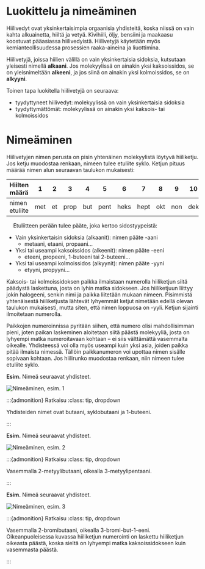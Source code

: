 # Luokittelu ja nimeäminen

Hiilivedyt ovat yksinkertaisimpia orgaanisia yhdisteitä, koska niissä on vain kahta alkuainetta, hiiltä ja vetyä. Kivihiili, öljy, bensiini ja maakaasu koostuvat pääasiassa hiilivedyistä. Hiilivetyjä käytetään myös kemianteollisuudessa prosessien raaka-aineina ja liuottimina.

Hiilivetyjä, joissa hiilien välillä on vain yksinkertaisia sidoksia, kutsutaan yleisesti nimellä **alkaani**. Jos molekyylissä on ainakin yksi kaksoissidos, se on yleisnimeltään **alkeeni**, ja jos siinä on ainakin yksi kolmoissidos, se on **alkyyni**.

Toinen tapa luokitella hiilivetyjä on seuraava: 
- tyydyttyneet hiilivedyt: molekyylissä on vain yksinkertaisia sidoksia
- tyydyttymättömät: molekyylissä on  ainakin yksi kaksois- tai kolmoissidos


# Nimeäminen

Hiilivetyjen nimen perusta on pisin yhtenäinen molekyylistä löytyvä hiiliketju. Jos ketju muodostaa renkaan, nimeen tulee etuliite syklo. Ketjun pituus määrää nimen alun seuraavan taulukon mukaisesti:

|Hiilten määrä|1|2|3|4|5|6|7|8|9|10|
|------------|-|--|-|-|-|-|-|-|-|--|
|nimen etuliite|met|et|prop|but|pent|heks|hept|okt|non|dek|

 
Etuliitteen perään tulee pääte, joka kertoo sidostyypeistä:
- Vain yksinkertaisin sidoksia (alkaanit): nimen pääte -aani
    - metaani, etaani, propaani...
- Yksi tai useampi kaksoissidos (alkeenit): nimen pääte -eeni
    - eteeni, propeeni, 1-buteeni tai 2-buteeni...
- Yksi tai useampi kolmoissidos (alkyynit): nimen pääte -yyni
    - etyyni, propyyni...

Kaksois- tai kolmoissidoksen paikka ilmaistaan numerolla hiiliketjun siitä päädystä laskettuna, josta on lyhin matka sidokseen. Jos hiiliketjuun liittyy jokin halogeeni, senkin nimi ja paikka liitetään mukaan nimeen. Pisimmistä yhtenäisestä hiiliketjusta lähtevät lyhyemmät ketjut nimetään edellä olevan taulukon mukaisesti, mutta siten, että nimen loppuosa on -yyli. Ketjun sijainti ilmoitetaan numerolla.

Paikkojen numeroinnissa pyritään siihen, että numero olisi mahdollisimman pieni, joten paikan laskeminen aloitetaan siitä päästä molekyyliä, josta on lyhyempi matka numeroitavaan kohtaan – ei siis välttämättä vasemmalta oikealle. Yhdisteessä voi olla myös useampi kuin yksi asia, joiden paikka pitää ilmaista nimessä. Tällöin paikkanumeron voi upottaa nimen sisälle sopivaan kohtaan. Jos hiilirunko muodostaa renkaan, niin nimeen tulee etuliite syklo.

**Esim.** Nimeä seuraavat yhdisteet.

![Nimeäminen, esim. 1](nimet1.png "Nimeäminen, esim. 1")

:::{admonition} Ratkaisu
:class: tip, dropdown

Yhdisteiden nimet ovat butaani, syklobutaani ja 1-buteeni.

:::

**Esim.** Nimeä seuraavat yhdisteet.

![Nimeäminen, esim. 2](nimet2.png "Nimeäminen, esim. 2")

:::{admonition} Ratkaisu
:class: tip, dropdown

Vasemmalla 2-metyylibutaani, oikealla 3-metyylipentaani.

:::

**Esim.** Nimeä seuraavat yhdisteet.

![Nimeäminen, esim. 3](nimet3.png "Nimeäminen, esim. 3")

:::{admonition} Ratkaisu
:class: tip, dropdown

Vasemmalla 2-bromibutaani, oikealla 3-bromi-but-1-eeni. Oikeanpuoleisessa kuvassa hiiliketjun numerointi on laskettu hiiliketjun oikeasta päästä, koska sieltä on lyhyempi matka kaksoissidokseen kuin vasemmasta päästä.

:::

